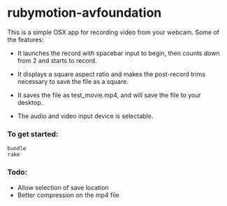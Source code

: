 # rubymotion-avfoundation

This is a simple OSX app for recording video from your webcam.  Some of the features:

* It launches the record with spacebar input to begin, then counts down from 2 and starts to record. 

* It displays a square aspect ratio and makes the post-record trims necessary to save the file as a square. 

* It saves the file as test_movie.mp4, and will save the file to your desktop.

* The audio and video input device is selectable.

### To get started:

```
bundle
rake
```

### Todo:

* Allow selection of save location
* Better compression on the mp4 file